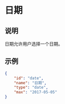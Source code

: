 # 日期

## 说明

日期允许用户选择一个日期。

## 示例

```json
{
    "id": "date",
    "name": "日期",
    "type": "date",
    "max": "2017-05-05"
}
```
